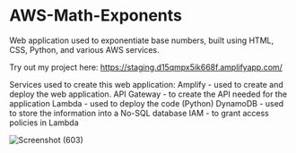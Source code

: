 # AWS-Math-Exponents
Web application used to exponentiate base numbers, built using HTML, CSS, Python, and various AWS services. 

Try out my project here: https://staging.d15qmpx5ik668f.amplifyapp.com/


Services used to create this web application:
Amplify - used to create and deploy the web application. 
API Gateway - to create the API needed for the application 
Lambda - used to deploy the code (Python) 
DynamoDB - used to store the information into a No-SQL database 
IAM - to grant access policies in Lambda 

![Screenshot (603)](https://github.com/user-attachments/assets/8dc51a03-1fe3-4316-9936-6ee98ad22cc6)
